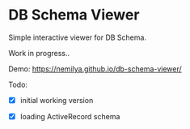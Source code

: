 DB Schema Viewer
================

Simple interactive viewer for DB Schema.

Work in progress..

Demo: https://nemilya.github.io/db-schema-viewer/

Todo:

- [x] initial working version
- [x] loading ActiveRecord schema


